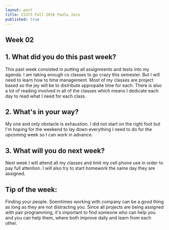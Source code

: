 ```yaml
---
layout: post
title: CS373 Fall 2016 Paola Jara
published: true
---
```

## Week 02


## 1. What did you do this past week?
This past week consisted in putting all assignments and tests into my agenda. 
I am taking enough cs classes to go crazy this semester. But I will need to learn how to time management. Most of my classes are project based so the jey will be to distribute appropaite time for each. There is also a lot of reading involved in all of the classes which means I dedicate each day to read what I need for each class. 

## 2. What's in your way?
My one and only obstacle is exhaustion. I did not start on the right foot but I'm hoping for the weekend to lay down everything  I need to do for the upcoming week so I can work in advance.


## 3. What will you do next week?
Next week I will attend all my classes and limit my cell phone use in order to pay full attention. I will also try to start homework the same day they are assigned.

## Tip of the week:
Finding your people.
Soemtimes working with company can be a good thing as long as they are not distracting you. Since all projects are being assigned with pair programming, it's important to find someone who can help you and you can help them, where both improve daily and learn from each other.
